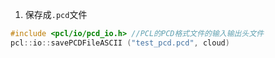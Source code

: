 1. 保存成`.pcd`文件

```c++
#include <pcl/io/pcd_io.h> //PCL的PCD格式文件的输入输出头文件
pcl::io::savePCDFileASCII ("test_pcd.pcd", cloud)
```



